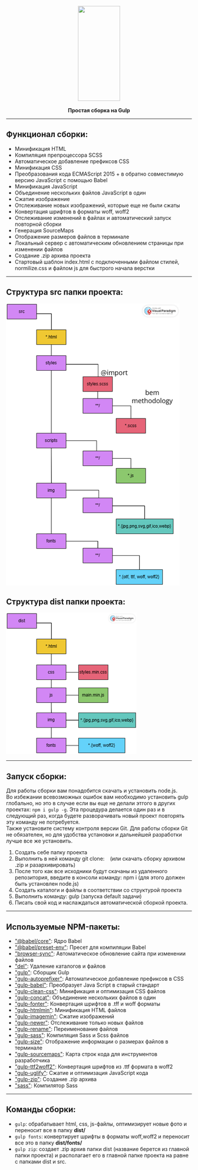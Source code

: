 <p align="center">
  <a href="https://gulpjs.com">
    <img height="257" width="114" src="https://raw.githubusercontent.com/gulpjs/artwork/master/gulp-2x.png">
  </a>
  <p align="center"><strong>Простая сборка на Gulp</strong></p>
</p>

****
## Функционал сборки:
+ Минификация HTML  
+ Компиляция препроцессора SCSS  
+ Автоматическое добавление префиксов CSS  
+ Минификация CSS  
+ Преобразования кода ECMAScript 2015 + в обратно совместимую версию JavaScript с помощью Babel  
+ Минификация JavaScript   
+ Объединение нескольких файлов JavaScript в один  
+ Сжатие изображение   
+ Отслеживание новых изображений, которые еще не были сжаты  
+ Конвертация шрифтов в форматы woff, woff2  
+ Отслеживание изменений в файлах и автоматический запуск повторной сборки  
+ Генерация SourceMaps   
+ Отображение размеров файлов в терминале   
+ Локальный сервер с автоматическим обновлением страницы при изменении файлов  
+ Создание .zip архива проекта  
+ Стартовый шаблон index.html с подключенными файлом стилей, normilize.css и файлом js для быстрого начала верстки  
****
## Структура src папки проекта:
![Изображение](./src-diagram.png "Логотип Markdown")  

## Структура dist папки проекта:
![Изображение](./dist-diagram.png "Логотип Markdown")  
****
## Запуск сборки:  
Для работы сборки вам понадобится скачать и установить node.js.   
Во избежании всевозможных ошибок вам необходимо установить gulp глобально, но это в случае если вы еще не делали этгого в других проектах: ```npm i gulp -g```. Эта процедура делается один раз и в следующий раз, когда будете разворачивать новый проект повторять эту команду не потребуется.       
Также установите систему контроля версии Git. Для работы сборки Git не обязателен, но для удобства установки и дальнейшей разработки лучше все же установить.   

1. Создать себе папку проекта   
2. Выполнить в ней команду git clone: ``` ``` (или скачать сборку архивом .zip и разархивировать)   
3. После того как все исходники будут скачаны из удаленного репозитория, введите в консоли команду: npm i (для этого должен быть установлен node.js)   
4. Создать каталоги и файлы в соответствии со структурой проекта   
5. Выполнить команду: gulp (запуска default задачи)   
6. Писать свой код и наслаждаться автоматической сборкой проекта. 
****
## Используемые NPM-пакеты:
- ["@babel/core"](https://www.npmjs.com/package/@babel/core): Ядро Babel   
- ["@babel/preset-env"](https://www.npmjs.com/package/@babel/preset-env): Пресет для компиляции Babel  
- ["browser-sync"](https://www.npmjs.com/package/browser-sync): Автоматическое обновление сайта при изменении файлов   
- ["del"](https://www.npmjs.com/package/del): Удаление каталогов и файлов   
- ["gulp"](https://www.npmjs.com/package/gulp): Сборщик Gulp   
- ["gulp-autoprefixer"](https://www.npmjs.com/package/gulp-autoprefixer): Автоматическое добавление префиксов в CSS  
- ["gulp-babel"](https://www.npmjs.com/package/gulp-babel): Преобразует Java Script в старый стандарт  
- ["gulp-clean-css"](https://www.npmjs.com/package/gulp-clean-css): Минификация и оптимизация CSS файлов  
- ["gulp-concat"](https://www.npmjs.com/package/gulp-concat): Объединение нескольких файлов в один  
- ["gulp-fonter"](https://www.npmjs.com/package/gulp-fonter): Конвертация шрифтов в .tff и woff форматы  
- ["gulp-htmlmin"](https://www.npmjs.com/package/gulp-htmlmin): Минификация HTML файлов  
- ["gulp-imagemin"](https://www.npmjs.com/package/gulp-imagemin): Сжатие изображений  
- ["gulp-newer"](https://www.npmjs.com/package/gulp-newer): Отслеживание только новых файлов   
- ["gulp-rename"](https://www.npmjs.com/package/gulp-rename): Переименование файлов   
- ["gulp-sass"](https://www.npmjs.com/package/gulp-sass): Компиляция Sass и Scss файлов  
- ["gulp-size"](https://www.npmjs.com/search?q=gulp-size): Отображение информации о размерах файлов в терминале  
- ["gulp-sourcemaps"](https://www.npmjs.com/package/gulp-sourcemaps): Карта строк кода для инструментов разработчика  
- ["gulp-ttf2woff2"](https://www.npmjs.com/package/gulp-ttf2woff2): Конвертация шрифтов из .ttf формата в woff2   
- ["gulp-uglify"](https://www.npmjs.com/package/gulp-uglify): Сжатие и оптимизация JavaScript кода  
- ["gulp-zip"](https://www.npmjs.com/package/gulp-zip): Создание .zip архива  
- ["sass"](https://www.npmjs.com/package/sass): Компилятор Sass  
****
## Команды сборки: 
+ ```gulp```: обрабатывает html, css, js-файлы, оптимизирует новые фото и переносит все в папку **dist/**  
+ ```gulp fonts```: конвертирует шрифты в форматы woff,woff2 и переносит все это в папку **dist/fonts/**   
+ ```gulp zip```: создает .zip архив папки dist (название берется из главной папки проекта) и располагает его в главной папке проекта на равне с папками dist и src.  

